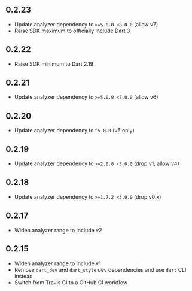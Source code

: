 ## 0.2.23
- Update analyzer dependency to `>=5.0.0 <8.0.0` (allow v7)
- Raise SDK maximum to officially include Dart 3

## 0.2.22
- Raise SDK minimum to Dart 2.19

## 0.2.21
- Update analyzer dependency to `>=5.0.0 <7.0.0` (allow v6)

## 0.2.20
- Update analyzer dependency to `^5.0.0` (v5 only)

## 0.2.19
- Update analyzer dependency to `>=2.0.0 <5.0.0` (drop v1, allow v4)

## 0.2.18
- Update analyzer dependency to `>=1.7.2 <3.0.0` (drop v0.x)

## 0.2.17

- Widen analyzer range to include v2

## 0.2.15

- Widen analyzer range to include v1
- Remove `dart_dev` and `dart_style` dev dependencies and use `dart` CLI instead
- Switch from Travis CI to a GitHub CI workflow
